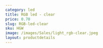 ```yaml
---
category: led
title: RGB led - clear
price: 0.70
slug: RGB-led-clear
sku: HGW
image: /images/Sales/light_rgb-clear.jpeg
layout: productdetails
---
```

